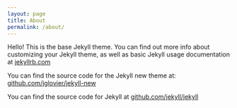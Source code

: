 ```yaml
---
layout: page
title: About
permalink: /about/
---
```


Hello! This is the base Jekyll theme. You can find out more info about customizing your Jekyll theme, as well as basic Jekyll usage documentation at [jekyllrb.com](http://jekyllrb.com/) 

You can find the source code for the Jekyll new theme at: [github.com/jglovier/jekyll-new](https://github.com/jglovier/jekyll-new)

You can find the source code for Jekyll at [github.com/jekyll/jekyll](https://github.com/jekyll/jekyll)
